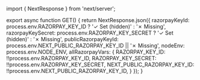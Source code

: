 import { NextResponse } from 'next/server';

export async function GET() {
  return NextResponse.json({
    razorpayKeyId: process.env.RAZORPAY_KEY_ID ? '✓ Set (hidden)' : '✗ Missing',
    razorpayKeySecret: process.env.RAZORPAY_KEY_SECRET ? '✓ Set (hidden)' : '✗ Missing',
    publicRazorpayKeyId: process.env.NEXT_PUBLIC_RAZORPAY_KEY_ID || '✗ Missing',
    nodeEnv: process.env.NODE_ENV,
    allRazorpayVars: {
      RAZORPAY_KEY_ID: !!process.env.RAZORPAY_KEY_ID,
      RAZORPAY_KEY_SECRET: !!process.env.RAZORPAY_KEY_SECRET,
      NEXT_PUBLIC_RAZORPAY_KEY_ID: !!process.env.NEXT_PUBLIC_RAZORPAY_KEY_ID,
    }
  });
}

